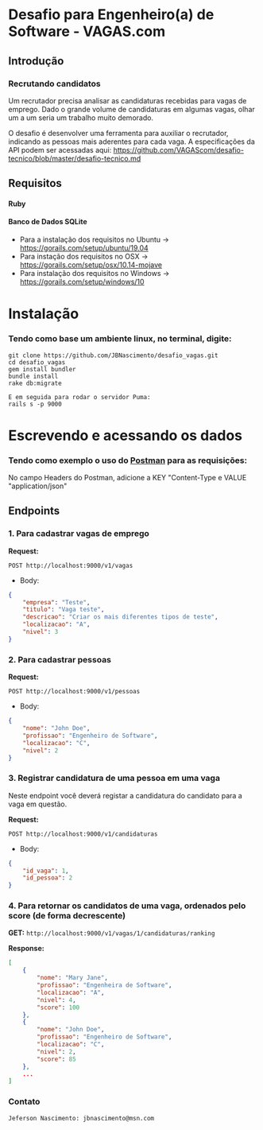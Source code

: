 # Desafio para Engenheiro(a) de Software - VAGAS.com

## Introdução

### Recrutando candidatos

Um recrutador precisa analisar as candidaturas recebidas para vagas de emprego. Dado o grande volume de candidaturas em algumas vagas, olhar um a um seria um trabalho muito demorado.

O desafio é desenvolver uma ferramenta para auxiliar o recrutador, indicando as pessoas mais aderentes para cada vaga. A especificações da API podem ser acessadas aqui: https://github.com/VAGAScom/desafio-tecnico/blob/master/desafio-tecnico.md

## Requisitos
#### Ruby
#### Banco de Dados SQLite

  - Para a instalação dos requisitos no Ubuntu -> https://gorails.com/setup/ubuntu/19.04
  - Para instação dos requisitos no OSX -> https://gorails.com/setup/osx/10.14-mojave
  - Para instalação dos requisitos no Windows -> https://gorails.com/setup/windows/10
  
# Instalação

### Tendo como base um ambiente linux, no terminal, digite:
```
git clone https://github.com/JBNascimento/desafio_vagas.git
cd desafio_vagas
gem install bundler
bundle install
rake db:migrate

E em seguida para rodar o servidor Puma:
rails s -p 9000

```

# Escrevendo e acessando os dados

### Tendo como exemplo o uso do [Postman](https://www.getpostman.com/) para as requisições:

No campo Headers do Postman, adicione a KEY "Content-Type e VALUE "application/json"


## Endpoints

### 1. Para cadastrar vagas de emprego

**Request:** 

```POST http://localhost:9000/v1/vagas```

+ Body:

```json
{
    "empresa": "Teste",
    "titulo": "Vaga teste",
    "descricao": "Criar os mais diferentes tipos de teste",
    "localizacao": "A",
    "nivel": 3
}
```

### 2. Para cadastrar pessoas

**Request:** 

```POST http://localhost:9000/v1/pessoas```

+ Body:

```json
{
    "nome": "John Doe",
    "profissao": "Engenheiro de Software",
    "localizacao": "C",
    "nivel": 2
}
```

### 3. Registrar candidatura de uma pessoa em uma vaga

Neste endpoint você deverá registar a candidatura do candidato para a vaga em questão.

**Request:** 

```POST http://localhost:9000/v1/candidaturas```

+ Body:

```json
{
    "id_vaga": 1,
    "id_pessoa": 2
}
```

### 4. Para retornar os candidatos de uma vaga, ordenados pelo score (de forma decrescente)

**GET:** `http://localhost:9000/v1/vagas/1/candidaturas/ranking`

**Response:**

```json
[
    {
        "nome": "Mary Jane",
        "profissao": "Engenheira de Software",
        "localizacao": "A",
        "nivel": 4,
        "score": 100
	},
    {
        "nome": "John Doe",
        "profissao": "Engenheiro de Software",
        "localizacao": "C",
        "nivel": 2,
        "score": 85
	},
    ...
]
```










### Contato
```
Jeferson Nascimento: jbnascimento@msn.com
```

